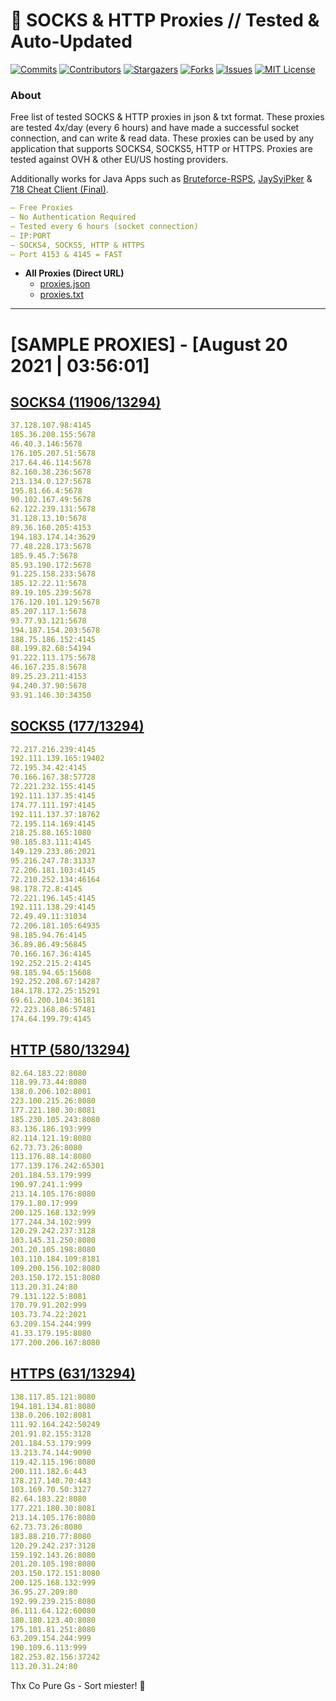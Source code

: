 <!-- MARKDOWN LINKS & IMAGES -->
<!-- https://www.markdownguide.org/basic-syntax/#reference-style-links -->
[contributors-shield]: https://img.shields.io/github/contributors/KaiBurton/free-proxies-autoupdated?style=for-the-badge
[contributors-url]: https://github.com/KaiBurton/free-proxies-autoupdated/graphs/contributors
[forks-shield]: https://img.shields.io/github/forks/KaiBurton/free-proxies-autoupdated?style=for-the-badge
[forks-url]: https://github.com/KaiBurton/free-proxies-autoupdated/network/members
[stars-shield]: https://img.shields.io/github/stars/KaiBurton/free-proxies-autoupdated?style=for-the-badge
[stars-url]: https://github.com/KaiBurton/free-proxies-autoupdated/stargazers
[issues-shield]: https://img.shields.io/github/issues/KaiBurton/free-proxies-autoupdated?style=for-the-badge
[issues-url]: https://github.com/KaiBurton/free-proxies-autoupdated/issues
[license-shield]: https://img.shields.io/github/license/KaiBurton/free-proxies-autoupdated?style=for-the-badge
[license-url]: https://github.com/KaiBurton/free-proxies-autoupdated/blob/main/LICENSE
[commit-shield]: https://img.shields.io/github/last-commit/KaiBurton/free-proxies-autoupdated?style=for-the-badge
[commit-url]: https://github.com/KaiBurton/free-proxies-autoupdated/commits/main

# 🎁 SOCKS & HTTP Proxies // Tested & Auto-Updated

[![Commits][commit-shield]][commit-url]
[![Contributors][contributors-shield]][contributors-url]
[![Stargazers][stars-shield]][stars-url]
[![Forks][forks-shield]][forks-url]
[![Issues][issues-shield]][issues-url]
[![MIT License][license-shield]][license-url]

### About
Free list of tested SOCKS & HTTP proxies in json & txt format. These proxies are tested 4x/day (every 6 hours) and have made a successful socket connection, and can write & read data. These proxies can be used by any application that supports SOCKS4, SOCKS5, HTTP or HTTPS. Proxies are tested against OVH & other EU/US hosting providers.

Additionally works for Java Apps such as [Bruteforce-RSPS](https://github.com/KaiBurton/Bruteforce-RSPS), [JaySyiPker](https://github.com/JayArrowz/JaySyiPker) & [718 Cheat Client (Final)](https://github.com/KaiBurton/718-Cheat-Client-Final). 

```yaml
— Free Proxies
— No Authentication Required
— Tested every 6 hours (socket connection)
— IP:PORT
— SOCKS4, SOCKS5, HTTP & HTTPS
— Port 4153 & 4145 = FAST
```

- **All Proxies (Direct URL)**
  - [proxies.json](https://raw.githubusercontent.com/KaiBurton/free-proxies-autoupdated/main/proxies.json)
  - [proxies.txt](https://raw.githubusercontent.com/KaiBurton/free-proxies-autoupdated/main/proxies.txt)

---

# [SAMPLE PROXIES] - [August 20 2021 | 03:56:01]

## [SOCKS4 (11906/13294)](https://raw.githubusercontent.com/KaiBurton/free-proxies-autoupdated/main/proxies-socks4.txt)
```yaml
37.128.107.98:4145
185.36.208.155:5678
46.40.3.146:5678
176.105.207.51:5678
217.64.46.114:5678
82.160.38.236:5678
213.134.0.127:5678
195.81.66.4:5678
90.102.167.49:5678
62.122.239.131:5678
31.128.13.10:5678
89.36.160.205:4153
194.183.174.14:3629
77.48.228.173:5678
185.9.45.7:5678
85.93.190.172:5678
91.225.158.233:5678
185.12.22.11:5678
89.19.105.239:5678
176.120.101.129:5678
85.207.117.1:5678
93.77.93.121:5678
194.187.154.203:5678
188.75.186.152:4145
88.199.82.68:54194
91.222.113.175:5678
46.167.235.8:5678
89.25.23.211:4153
94.240.37.90:5678
93.91.146.30:34350
```

## [SOCKS5 (177/13294)](https://raw.githubusercontent.com/KaiBurton/free-proxies-autoupdated/main/proxies-socks5.txt)
```yaml
72.217.216.239:4145
192.111.139.165:19402
72.195.34.42:4145
70.166.167.38:57728
72.221.232.155:4145
192.111.137.35:4145
174.77.111.197:4145
192.111.137.37:18762
72.195.114.169:4145
218.25.88.165:1080
98.185.83.111:4145
149.129.233.86:2021
95.216.247.78:31337
72.206.181.103:4145
72.210.252.134:46164
98.178.72.8:4145
72.221.196.145:4145
192.111.138.29:4145
72.49.49.11:31034
72.206.181.105:64935
98.185.94.76:4145
36.89.86.49:56845
70.166.167.36:4145
192.252.215.2:4145
98.185.94.65:15608
192.252.208.67:14287
184.178.172.25:15291
69.61.200.104:36181
72.223.168.86:57481
174.64.199.79:4145
```

## [HTTP (580/13294)](https://raw.githubusercontent.com/KaiBurton/free-proxies-autoupdated/main/proxies-http.txt)
```yaml
82.64.183.22:8080
118.99.73.44:8080
138.0.206.102:8081
223.100.215.26:8080
177.221.180.30:8081
185.230.105.243:8080
83.136.186.193:999
82.114.121.19:8080
62.73.73.26:8080
113.176.88.14:8080
177.139.176.242:65301
201.184.53.179:999
190.97.241.1:999
213.14.105.176:8080
179.1.80.17:999
200.125.168.132:999
177.244.34.102:999
120.29.242.237:3128
103.145.31.250:8080
201.20.105.198:8080
103.110.184.109:8181
109.200.156.102:8080
203.150.172.151:8080
113.20.31.24:80
79.131.122.5:8081
170.79.91.202:999
103.73.74.22:2021
63.209.154.244:999
41.33.179.195:8080
177.200.206.167:8080
```

## [HTTPS (631/13294)](https://raw.githubusercontent.com/KaiBurton/free-proxies-autoupdated/main/proxies-https.txt)
```yaml
138.117.85.121:8080
194.181.134.81:8080
138.0.206.102:8081
111.92.164.242:50249
201.91.82.155:3128
201.184.53.179:999
13.213.74.144:9090
119.42.115.196:8080
200.111.182.6:443
178.217.140.70:443
103.169.70.50:3127
82.64.183.22:8080
177.221.180.30:8081
213.14.105.176:8080
62.73.73.26:8080
183.88.210.77:8080
120.29.242.237:3128
159.192.143.26:8080
201.20.105.198:8080
203.150.172.151:8080
200.125.168.132:999
36.95.27.209:80
192.99.239.215:8080
86.111.64.122:60080
180.180.123.40:8080
175.101.81.251:8080
63.209.154.244:999
190.109.6.113:999
182.253.82.156:37242
113.20.31.24:80
```



Thx Co Pure Gs - Sort miester! 💟